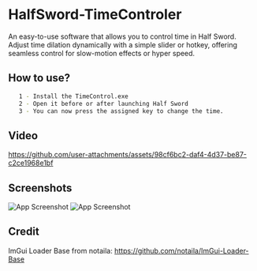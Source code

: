 # HalfSword-TimeControler


An easy-to-use software that allows you to control time in Half Sword. Adjust time dilation dynamically with a simple slider or hotkey, offering seamless control for slow-motion effects or hyper speed.


## How to use?
```bash
   1 - Install the TimeControl.exe
   2 - Open it before or after launching Half Sword
   3 - You can now press the assigned key to change the time.
```

## Video

https://github.com/user-attachments/assets/98cf6bc2-daf4-4d37-be87-c2ce1968e1bf


    
## Screenshots

![App Screenshot](https://staticdelivery.nexusmods.com/mods/6067/images/headers/16_1733111311.jpg)
![App Screenshot](https://staticdelivery.nexusmods.com/mods/6067/images/16/16-1733111339-1993519505.png)

## Credit

ImGui Loader Base from notaila: https://github.com/notaila/ImGui-Loader-Base
